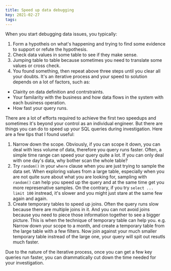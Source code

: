 ```yaml
---
title: Speed up data debugging
key: 2021-02-27
tags: 
---
```

When you start debugging data issues, you typically: 
1. Form a hypotheis on what's happening and trying to find some evidence to support or refute the hypothesis.
2. Check data values in some table to see if they make sense.
3. Jumping table to table because sometimes you need to translate some values or cross check.
4. You found something, then repeat above three steps until you clear all your doubts. 
It's an iterative process and your speed to solution depends on a lot of factors, such as: 
- Clairity on data definition and contrstraints. 
- Your familarity with the business and how data flows in the system with each business operation. 
- How fast your query runs. 

There are a lot of efforts required to achieve the first two speedups and sometimes it's beyond your control as
an individual engineer. But there are things you can do to speed up your SQL queries during investigation. 
Here are a few tips that I found useful: 
1. Narrow down the scope. 
   Obviously, if you can scope it down, you can deal with less volume of data, therefore you query runs faster. 
   Often, a simple time range can speed your query quite a lot. If you can only deal with one day's data, why bother 
   scan the whole table?
1. Try `random()` in your `where` clause when you are just trying to sample the data set. 
   When exploring values from a large table, especially when you are not quite sure about what you are looking for, 
   sampling with `random()` can help you speed up the query and at the same time get you more represenative samples. 
   On the contrary, if you try `select ... limit 100` instread, it's slower and you might just stare at the same few again and again. 
1. Create temporary tables to speed up joins. 
   Often the query runs slow because there are multiple joins in it. And you can not avoid joins because you need to piece those information together 
   to see a bigger picture. This is when the technique of temporary table can help you. 
   e.g. Narrow down your scope to a month, and create a temporary table from the large table with a few filters. Now join against your much smaller 
   temporary table instread of the large one, your query will spit out resutls much faster. 

Due to the nature of the iterative process, once you can get a few key queries run faster, you can drammatically cut down the time needed for your investigation. 

